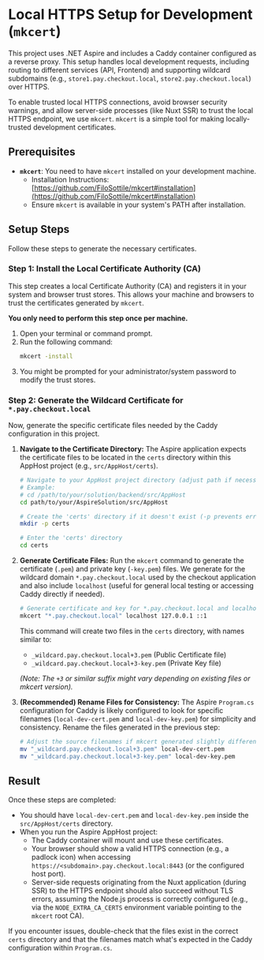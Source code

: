 # Local HTTPS Setup for Development (`mkcert`)

This project uses .NET Aspire and includes a Caddy container configured as a reverse proxy. This setup handles local development requests, including routing to different services (API, Frontend) and supporting wildcard subdomains (e.g., `store1.pay.checkout.local`, `store2.pay.checkout.local`) over HTTPS.

To enable trusted local HTTPS connections, avoid browser security warnings, and allow server-side processes (like Nuxt SSR) to trust the local HTTPS endpoint, we use `mkcert`. `mkcert` is a simple tool for making locally-trusted development certificates.

## Prerequisites

*   **`mkcert`**: You need to have `mkcert` installed on your development machine.
    *   Installation Instructions: [https://github.com/FiloSottile/mkcert#installation](https://github.com/FiloSottile/mkcert#installation)
    *   Ensure `mkcert` is available in your system's PATH after installation.

## Setup Steps

Follow these steps to generate the necessary certificates.

### Step 1: Install the Local Certificate Authority (CA)

This step creates a local Certificate Authority (CA) and registers it in your system and browser trust stores. This allows your machine and browsers to trust the certificates generated by `mkcert`.

**You only need to perform this step once per machine.**

1.  Open your terminal or command prompt.
2.  Run the following command:
    ```bash
    mkcert -install
    ```
3.  You might be prompted for your administrator/system password to modify the trust stores.

### Step 2: Generate the Wildcard Certificate for `*.pay.checkout.local`

Now, generate the specific certificate files needed by the Caddy configuration in this project.

1.  **Navigate to the Certificate Directory:**
    The Aspire application expects the certificate files to be located in the `certs` directory within this AppHost project (e.g., `src/AppHost/certs`).

    ```bash
    # Navigate to your AppHost project directory (adjust path if necessary)
    # Example:
    # cd /path/to/your/solution/backend/src/AppHost
    cd path/to/your/AspireSolution/src/AppHost

    # Create the 'certs' directory if it doesn't exist (-p prevents errors if it exists)
    mkdir -p certs

    # Enter the 'certs' directory
    cd certs
    ```

2.  **Generate Certificate Files:**
    Run the `mkcert` command to generate the certificate (`.pem`) and private key (`-key.pem`) files. We generate for the wildcard domain `*.pay.checkout.local` used by the checkout application and also include `localhost` (useful for general local testing or accessing Caddy directly if needed).

    ```bash
    # Generate certificate and key for *.pay.checkout.local and localhost variants
    mkcert "*.pay.checkout.local" localhost 127.0.0.1 ::1
    ```

    This command will create two files in the `certs` directory, with names similar to:
    *   `_wildcard.pay.checkout.local+3.pem` (Public Certificate file)
    *   `_wildcard.pay.checkout.local+3-key.pem` (Private Key file)

    *(Note: The `+3` or similar suffix might vary depending on existing files or mkcert version).*

3.  **(Recommended) Rename Files for Consistency:**
    The Aspire `Program.cs` configuration for Caddy is likely configured to look for specific filenames (`local-dev-cert.pem` and `local-dev-key.pem`) for simplicity and consistency. Rename the files generated in the previous step:

    ```bash
    # Adjust the source filenames if mkcert generated slightly different names
    mv "_wildcard.pay.checkout.local+3.pem" local-dev-cert.pem
    mv "_wildcard.pay.checkout.local+3-key.pem" local-dev-key.pem
    ```

## Result

Once these steps are completed:

*   You should have `local-dev-cert.pem` and `local-dev-key.pem` inside the `src/AppHost/certs` directory.
*   When you run the Aspire AppHost project:
    *   The Caddy container will mount and use these certificates.
    *   Your browser should show a valid HTTPS connection (e.g., a padlock icon) when accessing `https://<subdomain>.pay.checkout.local:8443` (or the configured host port).
    *   Server-side requests originating from the Nuxt application (during SSR) to the HTTPS endpoint should also succeed without TLS errors, assuming the Node.js process is correctly configured (e.g., via the `NODE_EXTRA_CA_CERTS` environment variable pointing to the `mkcert` root CA).

If you encounter issues, double-check that the files exist in the correct `certs` directory and that the filenames match what's expected in the Caddy configuration within `Program.cs`.
